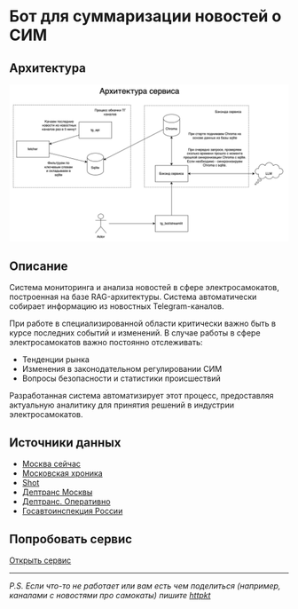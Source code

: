 # Бот для суммаризации новостей о СИМ
## Архитектура

![архитектура сервиса](imgs/architecture.png)

## Описание

Система мониторинга и анализа новостей в сфере электросамокатов, построенная на базе RAG-архитектуры. Система автоматически собирает информацию из новостных Telegram-каналов.

При работе в специализированной области критически важно быть в курсе последних событий и изменений. В случае работы в сфере электросамокатов важно постоянно отслеживать:

- Тенденции рынка
- Изменения в законодательном регулировании СИМ
- Вопросы безопасности и статистики происшествий

Разработанная система автоматизирует этот процесс, предоставляя актуальную аналитику для принятия решений в индустрии электросамокатов.

## Источники данных

- [Москва сейчас](https://t.me/mosnow)
- [Московская хроника](https://t.me/mosnoow)
- [Shot](https://t.me/shot_shot)
- [Дептранс Москвы](https://t.me/DtRoad)
- [Дептранс. Оперативно](https://t.me/DtOperativno)
- [Госавтоинспекция России](https://t.me/guobddrus)

## Попробовать сервис
[Открыть сервис](http://46.8.29.89:8501/)

-------------------
*P.S. Если что-то не работает или вам есть чем поделиться (например, каналами с новостями про самокаты) пишите [httpkt](https://t.me/htppkt)*
